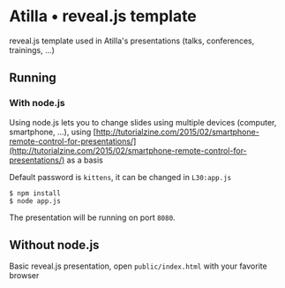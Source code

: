# Atilla • reveal.js template

reveal.js template used in Atilla's presentations (talks, conferences, trainings, …)

## Running

### With node.js

Using node.js lets you to change slides using multiple devices (computer,
smartphone, …), using [http://tutorialzine.com/2015/02/smartphone-remote-control-for-presentations/](http://tutorialzine.com/2015/02/smartphone-remote-control-for-presentations/)
as a basis

Default password is `kittens`, it can be changed in `L30:app.js`

    $ npm install
    $ node app.js

The presentation will be running on port `8080`.

## Without node.js

Basic reveal.js presentation, open `public/index.html` with your favorite
browser

